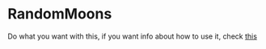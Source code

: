 # RandomMoons
Do what you want with this, if you want info about how to use it, check [this](https://thunderstore.io/c/lethal-company/p/InnohvaCorp/RandomMoons/)